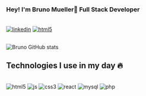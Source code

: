 ### Hey! I'm Bruno Mueller👋 Full Stack Developer

<div style="display: incline_block"><br/>
 <a href="https://www.linkedin.com/in/bruno-mueller-abb369132"><img align="center" alt="linkedin" src="https://img.shields.io/badge/LinkedIn-0077B5?style=for-the-badge&logo=linkedin&logoColor=white"/></a>
 <a href="https://discordapp.com/users/5961"><img align="center" alt="html5" src="https://img.shields.io/badge/Discord-7289DA?style=for-the-badge&logo=discord&logoColor=white"/></a>
</div>
<br>

![Bruno GitHub stats](https://github-readme-stats.vercel.app/api?username=brunormueller&show_icons=true&theme=radical)

## Technologies I use in my day 🔥

<div style="display: incline_block"><br/>
  <img align="center" alt="html5" src="https://img.shields.io/badge/HTML5-E34F26?style=for-the-badge&logo=html5&logoColor=white" />
  <img align="center" alt="js" src="https://img.shields.io/badge/JavaScript-F7DF1E?style=for-the-badge&logo=javascript&logoColor=black" />
  <img align="center" alt="css3" src="https://img.shields.io/badge/CSS3-1572B6?style=for-the-badge&logo=css3&logoColor=white" />
  <img align="center" alt="react" src="https://img.shields.io/badge/React-20232A?style=for-the-badge&logo=react&logoColor=61DAFB" />
  <img align="center" alt="mysql" src="https://img.shields.io/badge/MySQL-00000F?style=for-the-badge&logo=mysql&logoColor=white" />
  <img align="center" alt="php" src="https://img.shields.io/badge/PHP-777BB4?style=for-the-badge&logo=php&logoColor=white" /> 
  
  </div>
